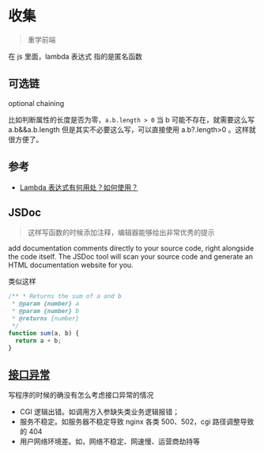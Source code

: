 # 收集

> 重学前端

在 js 里面，lambda 表达式 指的是匿名函数

## 可选链

optional chaining

比如判断属性的长度是否为零，`a.b.length > 0` 当 b 可能不存在，就需要这么写 a.b&&a.b.length 但是其实不必要这么写，可以直接使用 a.b?.length>0 。这样就很方便了。

## 参考

- [Lambda 表达式有何用处？如何使用？](https://www.zhihu.com/question/20125256)

## JSDoc

> 这样写函数的时候添加注释，编辑器能够给出非常优秀的提示

add documentation comments directly to your source code, right alongside the code itself. The JSDoc tool will scan your source code and generate an HTML documentation website for you.

类似这样

```js
/** * Returns the sum of a and b
 * @param {number} a
 * @param {number} b
 * @returns {number}
 */
function sum(a, b) {
  return a + b;
}
```

## [接口异常](https://segmentfault.com/a/1190000017525152)

写程序的时候的确没有怎么考虑接口异常的情况

- CGI 逻辑出错。如调用方入参缺失类业务逻辑报错；
- 服务不稳定。如服务器不稳定导致 nginx 各类 500、502，cgi 路径调整导致的 404
- 用户网络环境差。如，网络不稳定、网速慢、运营商劫持等
